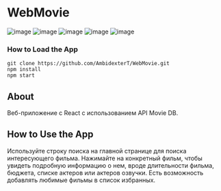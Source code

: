 # WebMovie

![image](https://user-images.githubusercontent.com/55133073/178471252-0fcf3dfc-d81b-448a-94cc-16641c8e777a.png)
![image](https://user-images.githubusercontent.com/55133073/178471262-77fcd3de-d92f-4b6f-a567-f2587f77de5d.png)
![image](https://user-images.githubusercontent.com/55133073/178471286-1b3007ad-0d9e-4bf9-9829-598b8f4efade.png)
![image](https://user-images.githubusercontent.com/55133073/178471301-808f6fd0-d122-4491-9421-84d95e31f588.png)
![image](https://user-images.githubusercontent.com/55133073/178471317-fda38444-423f-41c3-9e23-5a7b4a166362.png)

### How to Load the App
```
git clone https://github.com/AmbidexterT/WebMovie.git
npm install
npm start
```
## About
Веб-приложение с React с использованием API Movie DB.

## How to Use the App

Используйте строку поиска на главной странице для поиска интересующего фильма. Нажимайте на конкретный фильм, чтобы увидеть подробную информацию о нем, вроде длительности фильма, бюджета, списке актеров или актеров озвучки. Есть возможность добавлять любимые фильмы в список избранных.
